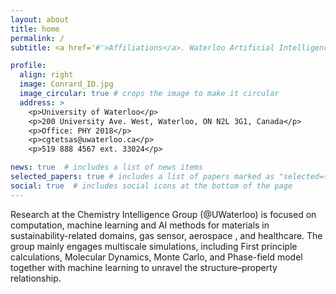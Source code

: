 ```yaml
---
layout: about
title: home
permalink: /
subtitle: <a href='#'>Affiliations</a>. Waterloo Artificial Intelligence Institute, Waterloo Institute for Nanotechnology

profile:
  align: right
  image: Conrard_ID.jpg
  image_circular: true # crops the image to make it circular
  address: >
    <p>University of Waterloo</p>
    <p>200 University Ave. West, Waterloo, ON N2L 3G1, Canada</p>
    <p>Office: PHY 2018</p>
    <p>cgtetsas@uwaterloo.ca</p>
    <p>519 888 4567 ext. 33024</p>

news: true  # includes a list of news items
selected_papers: true # includes a list of papers marked as "selected={true}"
social: true  # includes social icons at the bottom of the page
---
```



Research at the Chemistry Intelligence Group (@UWaterloo) is focused on computation, machine learning and AI methods for materials in sustainability-related domains, gas sensor, aerospace , and healthcare. The  group mainly engages multiscale simulations, including First principle calculations,  Molecular Dynamics, Monte Carlo,  and Phase-field model together with machine learning to unravel the structure–property relationship.
